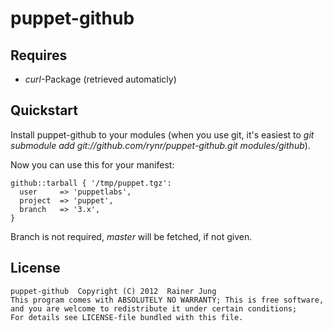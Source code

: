 puppet-github
=============

Requires
--------

 * *curl*-Package (retrieved automaticly)

Quickstart
----------

Install puppet-github to your modules (when you use git, it's easiest to
*git submodule add git://github.com/rynr/puppet-github.git modules/github*).

Now you can use this for your manifest:

    github::tarball { '/tmp/puppet.tgz':
      user     => 'puppetlabs',
      project  => 'puppet',
      branch   => '3.x',
    }

Branch is not required, *master* will be fetched, if not given.

License
-------

    puppet-github  Copyright (C) 2012  Rainer Jung
    This program comes with ABSOLUTELY NO WARRANTY; This is free software,
    and you are welcome to redistribute it under certain conditions;
    For details see LICENSE-file bundled with this file.
